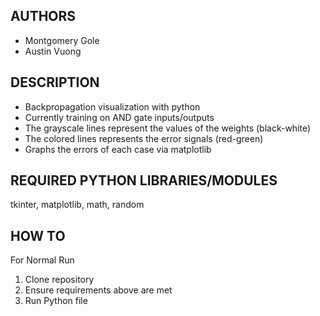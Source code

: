 AUTHORS
---------------

- Montgomery Gole
- Austin Vuong

DESCRIPTION
---------------
- Backpropagation visualization with python
- Currently training on AND gate inputs/outputs
- The grayscale lines represent the values of the weights (black-white)
- The colored lines represents the error signals (red-green)
- Graphs the errors of each case via matplotlib

REQUIRED PYTHON LIBRARIES/MODULES
--------------
tkinter,
matplotlib,
math,
random

HOW TO
--------------
For Normal Run
  1. Clone repository
  2. Ensure requirements above are met
  3. Run Python file
